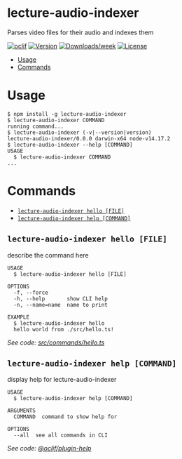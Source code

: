 lecture-audio-indexer
=====================

Parses video files for their audio and indexes them

[![oclif](https://img.shields.io/badge/cli-oclif-brightgreen.svg)](https://oclif.io)
[![Version](https://img.shields.io/npm/v/lecture-audio-indexer.svg)](https://npmjs.org/package/lecture-audio-indexer)
[![Downloads/week](https://img.shields.io/npm/dw/lecture-audio-indexer.svg)](https://npmjs.org/package/lecture-audio-indexer)
[![License](https://img.shields.io/npm/l/lecture-audio-indexer.svg)](https://github.com/jmbeach/lecture-audio-indexer/blob/master/package.json)

<!-- toc -->
* [Usage](#usage)
* [Commands](#commands)
<!-- tocstop -->
# Usage
<!-- usage -->
```sh-session
$ npm install -g lecture-audio-indexer
$ lecture-audio-indexer COMMAND
running command...
$ lecture-audio-indexer (-v|--version|version)
lecture-audio-indexer/0.0.0 darwin-x64 node-v14.17.2
$ lecture-audio-indexer --help [COMMAND]
USAGE
  $ lecture-audio-indexer COMMAND
...
```
<!-- usagestop -->
# Commands
<!-- commands -->
* [`lecture-audio-indexer hello [FILE]`](#lecture-audio-indexer-hello-file)
* [`lecture-audio-indexer help [COMMAND]`](#lecture-audio-indexer-help-command)

## `lecture-audio-indexer hello [FILE]`

describe the command here

```
USAGE
  $ lecture-audio-indexer hello [FILE]

OPTIONS
  -f, --force
  -h, --help       show CLI help
  -n, --name=name  name to print

EXAMPLE
  $ lecture-audio-indexer hello
  hello world from ./src/hello.ts!
```

_See code: [src/commands/hello.ts](https://github.com/jmbeach/lecture-audio-indexer/blob/v0.0.0/src/commands/hello.ts)_

## `lecture-audio-indexer help [COMMAND]`

display help for lecture-audio-indexer

```
USAGE
  $ lecture-audio-indexer help [COMMAND]

ARGUMENTS
  COMMAND  command to show help for

OPTIONS
  --all  see all commands in CLI
```

_See code: [@oclif/plugin-help](https://github.com/oclif/plugin-help/blob/v3.2.3/src/commands/help.ts)_
<!-- commandsstop -->
